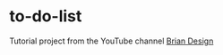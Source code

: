 # to-do-list
Tutorial project from the YouTube channel [Brian Design](https://www.youtube.com/channel/UCsKsymTY_4BYR-wytLjex7A)
